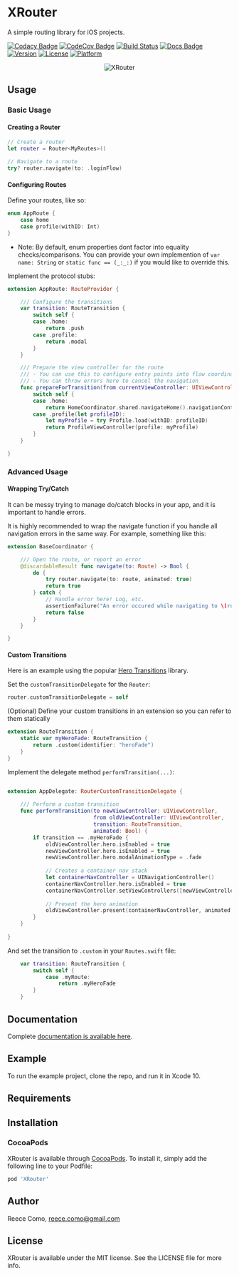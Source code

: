 # XRouter

A simple routing library for iOS projects.

[![Codacy Badge](https://api.codacy.com/project/badge/Grade/d0ef88b70fc843adb2944ce0d956269d)](https://app.codacy.com/app/reececomo/XRouter?utm_source=github.com&utm_medium=referral&utm_content=reececomo/XRouter&utm_campaign=Badge_Grade_Dashboard)
[![CodeCov Badge](https://codecov.io/gh/reececomo/XRouter/branch/master/graph/badge.svg)](https://codecov.io/gh/reececomo/XRouter)
[![Build Status](https://travis-ci.org/reececomo/XRouter.svg?branch=master)](https://travis-ci.org/reececomo/XRouter)
[![Docs Badge](https://raw.githubusercontent.com/reececomo/XRouter/master/docs/badge.svg?sanitize=true)](https://reececomo.github.io/XRouter)
[![Version](https://img.shields.io/cocoapods/v/XRouter.svg?style=flat)](https://cocoapods.org/pods/XRouter)
[![License](https://img.shields.io/cocoapods/l/XRouter.svg?style=flat)](https://cocoapods.org/pods/XRouter)
[![Platform](https://img.shields.io/cocoapods/p/XRouter.svg?style=flat)](https://cocoapods.org/pods/XRouter)

<p align="center">
<img src="https://raw.githubusercontent.com/reececomo/XRouter/master/XRouter.jpg" alt="XRouter" width="625" style="max-width:625px;width:auto;height:auto;"/>
</p>

## Usage
### Basic Usage

#### Creating a Router
```swift
// Create a router
let router = Router<MyRoutes>()

// Navigate to a route
try? router.navigate(to: .loginFlow)
```

#### Configuring Routes

Define your routes, like so:

```swift
enum AppRoute {
    case home
    case profile(withID: Int)
}
```

- Note: By default, enum properties dont factor into equality checks/comparisons. You can provide your own
        implemention of `var name: String` or `static func == (_:_:)` if you would like to override this.

Implement the protocol stubs:
```swift
extension AppRoute: RouteProvider {

    /// Configure the transitions
    var transition: RouteTransition {
        switch self {
        case .home:
            return .push
        case .profile:
            return .modal
        }
    }

    /// Prepare the view controller for the route
    /// - You can use this to configure entry points into flow coordinators
    /// - You can throw errors here to cancel the navigation
    func prepareForTransition(from currentViewController: UIViewController) throws {
        switch self {
        case .home:
            return HomeCoordinator.shared.navigateHome().navigationController
        case .profile(let profileID):
            let myProfile = try Profile.load(withID: profileID)
            return ProfileViewController(profile: myProfile)
        }
    }

}
```

### Advanced Usage

#### Wrapping Try/Catch

It can be messy trying to manage do/catch blocks in your app, and it is important to handle errors.

It is highly recommended to wrap the navigate function if you handle
all navigation errors in the same way. For example, something like this:
```swift
extension BaseCoordinator {

    /// Open the route, or report an error
    @discardableResult func navigate(to: Route) -> Bool {
        do {
            try router.navigate(to: route, animated: true)
            return true
        } catch {
            // Handle error here! Log, etc.
            assertionFailure("An error occured while navigating to \(route.name). Error: \(error)")
            return false
        }
    }

}
```

#### Custom Transitions
Here is an example using the popular [Hero Transitions](https://github.com/HeroTransitions/Hero) library.

Set the `customTransitionDelegate` for the `Router`:
```swift
router.customTransitionDelegate = self
```

(Optional) Define your custom transitions in an extension so you can refer to them statically
```swift
extension RouteTransition {
    static var myHeroFade: RouteTransition {
        return .custom(identifier: "heroFade")
    }
}
```

Implement the delegate method `performTransition(...)`:
```swift

extension AppDelegate: RouterCustomTransitionDelegate {
    
    /// Perform a custom transition
    func performTransition(to newViewController: UIViewController,
                           from oldViewController: UIViewController,
                           transition: RouteTransition,
                           animated: Bool) {
        if transition == .myHeroFade {
            oldViewController.hero.isEnabled = true
            newViewController.hero.isEnabled = true
            newViewController.hero.modalAnimationType = .fade
            
            // Creates a container nav stack
            let containerNavController = UINavigationController()
            containerNavController.hero.isEnabled = true
            containerNavController.setViewControllers([newViewController], animated: false)
            
            // Present the hero animation
            oldViewController.present(containerNavController, animated: animated)
        }
    }
    
}
```

And set the transition to `.custom` in your `Routes.swift` file:
```swift
    var transition: RouteTransition {
        switch self {
            case .myRoute:
                return .myHeroFade
        }
    }
```

## Documentation

Complete [documentation is available here](https://reececomo.github.io/XRouter).

## Example

To run the example project, clone the repo, and run it in Xcode 10.

## Requirements

## Installation

### CocoaPods

XRouter is available through [CocoaPods](https://cocoapods.org). To install
it, simply add the following line to your Podfile:

```ruby
pod 'XRouter'
```

## Author

Reece Como, reece.como@gmail.com

## License

XRouter is available under the MIT license. See the LICENSE file for more info.
